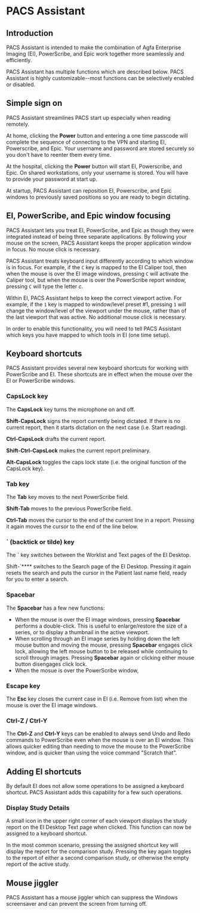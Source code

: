 # PACS Assistant

## Introduction

PACS Assistant is intended to make the combination of Agfa Enterprise Imaging (EI), PowerScribe, and Epic work together more seamlessly and efficiently. 

PACS Assistant has multiple functions which are described below. PACS Assistant is highly customizable--most functions can be selectively enabled or disabled.

## Simple sign on

PACS Assistant streamlines PACS start up especially when reading remotely.

At home, clicking the **Power** button and entering a one time passcode will complete the sequence of connecting to the VPN and starting EI, Powerscribe, and Epic. Your username and password are stored securely so you don't have to reenter them every time.

At the hospital, clicking the **Power** button will start EI, Powerscribe, and Epic. On shared workstations, only your username is stored. You will have to provide your password at start up.

At startup, PACS Assistant can reposition EI, Powerscribe, and Epic windows to previously saved positions so you are ready to begin dictating.

## EI, PowerScribe, and Epic window focusing

PACS Assistant lets you treat EI, PowerScribe, and Epic as though they were integrated instead of being three separate applications. By following your mouse on the screen, PACS Assistant keeps the proper application window in focus. No mouse click is necessary.

PACS Assistant treats keyboard input differently according to which window is in focus. For example, if the `C` key is mapped to the EI Caliper tool, then when the mouse is over the EI image windows, pressing `C` will activate the Caliper tool, but when the mouse is over the PowerScribe report window, pressing `C` will type the letter *c*.

Within EI, PACS Assistant helps to keep the correct viewport active. For example, if the `1` key is mapped to window/level preset #1, pressing `1` will change the window/level of the viewport under the mouse, rather than of the last viewport that was active. No additional mouse click is necessary.

In order to enable this functionality, you will need to tell PACS Assistant which keys you have mapped to which tools in EI (one time setup).

## Keyboard shortcuts

PACS Assistant provides several new keyboard shortcuts for working with PowerScribe and EI. These shortcuts are in effect when the mouse over the EI or PowerScribe windows.

### CapsLock key

The **CapsLock** key turns the microphone on and off.

**Shift-CapsLock** signs the report currently being dictated. If there is no current report, then it starts dictation on the next case (i.e. Start reading).

**Ctrl-CapsLock** drafts the current report.

**Shift-Ctrl-CapsLock** makes the current report preliminary.

**Alt-CapsLock** toggles the caps lock state (i.e. the original function of the CapsLock key).

### Tab key

The **Tab** key moves to the next PowerScribe field.

**Shift-Tab** moves to the previous PowerScribe field.

**Ctrl-Tab** moves the cursor to the end of the current line in a report. Pressing it again moves the cursor to the end of the line below.

### ` (backtick or tilde) key

The **`** key switches between the Worklist and Text pages of the EI Desktop.

Shift-`**** switches to the Search page of the EI Desktop. Pressing it again resets the search and puts the cursor in the Patient last name field, ready for you to enter a search.

### Spacebar

The **Spacebar** has a few new functions:

- When the mouse is over the EI image windows, pressing **Spacebar** performs a double-click. This is useful to enlarge/restore the size of a series, or to display a thumbnail in the active viewport.
- When scrolling through an EI image series by holding down the left mouse button and moving the mouse, pressing **Spacebar** engages click lock, allowing the left mouse button to be released while continuing to scroll through images. Pressing **Spacebar** again or clicking either mouse button disengages click lock.
- When the mosue is over the PowerScribe window, 

### Escape key

The **Esc** key closes the current case in EI (i.e. Remove from list) when the mouse is over the EI image windows.

### Ctrl-Z / Ctrl-Y

The **Ctrl-Z** and **Ctrl-Y** keys can be enabled to always send Undo and Redo commands to PowerScribe even when the mouse is over an EI window. This allows quicker editing than needing to move the mouse to the PowerScribe window, and is quicker than using the voice command "Scratch that".

## Adding EI shortcuts

By default EI does not allow some operations to be assigned a keyboard shortcut. PACS Assistant adds this capability for a few such operations.

### Display Study Details

A small icon in the upper right corner of each viewport displays the study report on the EI Desktop Text page when clicked. This function can now be assigned to a keyboard shortcut.

In the most common scenario, pressing the assigned shortcut key will display the report for the comparison study. Pressing the key again toggles to the report of either a second comparison study, or otherwise the empty report of the active study.

## Mouse jiggler

PACS Assistant has a mouse jiggler which can suppress the Windows screensaver and can prevent the screen from turning off.

